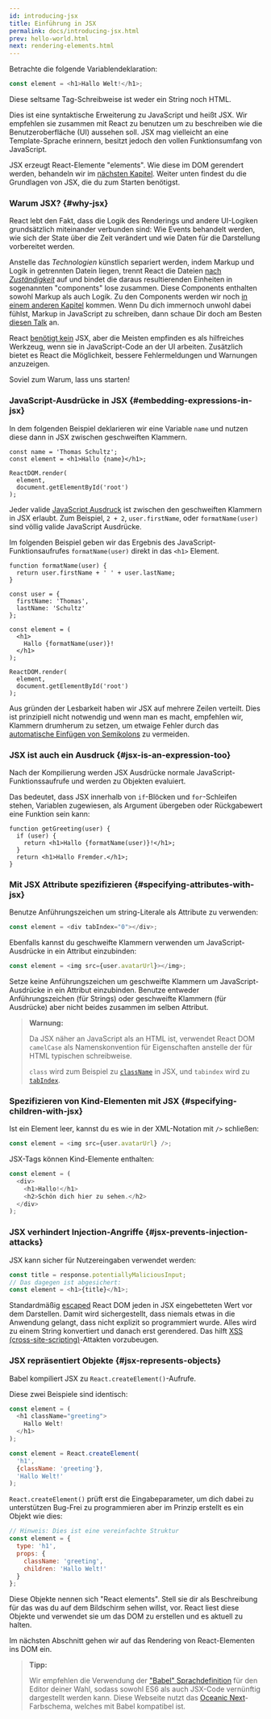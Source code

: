 ```yaml
---
id: introducing-jsx
title: Einführung in JSX
permalink: docs/introducing-jsx.html
prev: hello-world.html
next: rendering-elements.html
---
```


Betrachte die folgende Variablendeklaration:

```js
const element = <h1>Hallo Welt!</h1>;
```

Diese seltsame Tag-Schreibweise ist weder ein String noch HTML.

Dies ist eine syntaktische Erweiterung zu JavaScript und heißt JSX. Wir empfehlen sie zusammen mit React zu benutzen um zu beschreiben wie die Benutzeroberfläche (UI) aussehen soll. JSX mag vielleicht an eine Template-Sprache erinnern, besitzt jedoch den vollen Funktionsumfang von JavaScript.

JSX erzeugt React-Elemente "elements". Wie diese im DOM gerendert werden, behandeln wir im [nächsten Kapitel](/docs/rendering-elements.html). Weiter unten findest du die Grundlagen von JSX, die du zum Starten benötigst.

### Warum JSX? {#why-jsx}

React lebt den Fakt, dass die Logik des Renderings und andere UI-Logiken grundsätzlich miteinander verbunden sind: Wie Events behandelt werden, wie sich der State über die Zeit verändert und wie Daten für die Darstellung vorbereitet werden.

Anstelle das *Technologien* künstlich separiert werden, indem Markup und Logik in getrennten Datein liegen, trennt React die Dateien [nach *Zuständigkeit*](https://en.wikipedia.org/wiki/Separation_of_concerns) auf und bindet die daraus resultierenden Einheiten in sogenannten "components" lose zusammen. Diese Components enthalten sowohl Markup als auch Logik. Zu den Components werden wir noch [in einem anderen Kapitel](/docs/components-and-props.html) kommen. Wenn Du dich immernoch unwohl dabei fühlst, Markup in JavaScript zu schreiben, dann schaue Dir doch am Besten [diesen Talk](https://www.youtube.com/watch?v=x7cQ3mrcKaY) an.

React [benötigt kein](/docs/react-without-jsx.html) JSX, aber die Meisten empfinden es als hilfreiches Werkzeug, wenn sie in JavaScript-Code an der UI arbeiten. Zusätzlich bietet es React die Möglichkeit, bessere Fehlermeldungen und Warnungen anzuzeigen.

Soviel zum Warum, lass uns starten!

### JavaScript-Ausdrücke in JSX {#embedding-expressions-in-jsx}

In dem folgenden Beispiel deklarieren wir eine Variable `name` und nutzen diese dann in JSX zwischen geschweiften Klammern.

```js{1,2}
const name = 'Thomas Schultz';
const element = <h1>Hallo {name}</h1>;

ReactDOM.render(
  element,
  document.getElementById('root')
);
```

Jeder valide [JavaScript Ausdruck](https://developer.mozilla.org/de/docs/Web/JavaScript/Guide/Ausdruecke_und_Operatoren#Expressions) ist zwischen den geschweiften Klammern in JSX erlaubt. Zum Beispiel, `2 + 2`, `user.firstName`, oder `formatName(user)` sind völlig valide JavaScript Ausdrücke.

Im folgenden Beispiel geben wir das Ergebnis des JavaScript-Funktionsaufrufes `formatName(user)` direkt in das `<h1>` Element.

```js{12}
function formatName(user) {
  return user.firstName + ' ' + user.lastName;
}

const user = {
  firstName: 'Thomas',
  lastName: 'Schultz'
};

const element = (
  <h1>
    Hallo {formatName(user)}!
  </h1>
);

ReactDOM.render(
  element,
  document.getElementById('root')
);
```

[](codepen://introducing-jsx)

Aus gründen der Lesbarkeit haben wir JSX auf mehrere Zeilen verteilt. Dies ist prinzipiell nicht notwendig und wenn man es macht, empfehlen wir, Klammern drumherum zu setzen, um etwaige Fehler durch das [automatische Einfügen von Semikolons](http://stackoverflow.com/q/2846283) zu vermeiden.

### JSX ist auch ein Ausdruck {#jsx-is-an-expression-too}

Nach der Kompilierung werden JSX Ausdrücke normale JavaScript-Funktionssaufrufe und werden zu Objekten evaluiert.

Das bedeutet, dass JSX innerhalb von  `if`-Blöcken und `for`-Schleifen stehen, Variablen zugewiesen, als Argument übergeben oder Rückgabewert eine Funktion sein kann:

```js{3,5}
function getGreeting(user) {
  if (user) {
    return <h1>Hallo {formatName(user)}!</h1>;
  }
  return <h1>Hallo Fremder.</h1>;
}
```

### Mit JSX Attribute spezifizieren {#specifying-attributes-with-jsx}

Benutze Anführungszeichen um string-Literale als Attribute zu verwenden:

```js
const element = <div tabIndex="0"></div>;
```

Ebenfalls kannst du geschweifte Klammern verwenden um JavaScript-Ausdrücke in ein Attribut einzubinden:

```js
const element = <img src={user.avatarUrl}></img>;
```

Setze keine Anführungszeichen um geschweifte Klammern um JavaScript-Ausdrücke in ein Attribut einzubinden. Benutze entweder Anführungszeichen (für Strings) oder geschweifte Klammern (für Ausdrücke) aber nicht beides zusammen im selben Attribut.

>**Warnung:**
>
>Da JSX näher an JavaScript als an HTML ist, verwendet React DOM `camelCase` als Namenskonvention für Eigenschaften anstelle der für HTML typischen schreibweise.
>
>`class` wird zum Beispiel zu [`className`](https://developer.mozilla.org/en-US/docs/Web/API/Element/className) in JSX, und `tabindex` wird zu [`tabIndex`](https://developer.mozilla.org/en-US/docs/Web/API/HTMLElement/tabIndex).

### Spezifizieren von Kind-Elementen mit JSX {#specifying-children-with-jsx}

Ist ein Element leer, kannst du es wie in der XML-Notation mit `/>` schließen:

```js
const element = <img src={user.avatarUrl} />;
```

JSX-Tags können Kind-Elemente enthalten:

```js
const element = (
  <div>
    <h1>Hallo!</h1>
    <h2>Schön dich hier zu sehen.</h2>
  </div>
);
```

### JSX verhindert Injection-Angriffe {#jsx-prevents-injection-attacks}

JSX kann sicher für Nutzereingaben verwendet werden:

```js
const title = response.potentiallyMaliciousInput;
// Das dagegen ist abgesichert:
const element = <h1>{title}</h1>;
```

Standardmäßig [escaped](http://stackoverflow.com/questions/7381974/which-characters-need-to-be-escaped-on-html) React DOM jeden in JSX eingebetteten Wert vor dem Darstellen. Damit wird sichergestellt, dass niemals etwas in die Anwendung gelangt, dass nicht explizit so programmiert wurde. Alles wird zu einem String konvertiert und danach erst gerendered. Das hilft [XSS (cross-site-scripting)](https://en.wikipedia.org/wiki/Cross-site_scripting)-Attakten vorzubeugen.

### JSX repräsentiert Objekte {#jsx-represents-objects}

Babel kompiliert JSX zu `React.createElement()`-Aufrufe.

Diese zwei Beispiele sind identisch:

```js
const element = (
  <h1 className="greeting">
    Hallo Welt!
  </h1>
);
```

```js
const element = React.createElement(
  'h1',
  {className: 'greeting'},
  'Hallo Welt!'
);
```

`React.createElement()` prüft erst die Eingabeparameter, um dich dabei zu unterstützen Bug-Frei zu programmieren aber im Prinzip erstellt es ein Objekt wie dies:

```js
// Hinweis: Dies ist eine vereinfachte Struktur
const element = {
  type: 'h1',
  props: {
    className: 'greeting',
    children: 'Hallo Welt!'
  }
};
```

Diese Objekte nennen sich "React elements". Stell sie dir als Beschreibung für das was du auf dem Bildschirm sehen willst, vor. React liest diese Objekte und verwendet sie um das DOM zu erstellen und es aktuell zu halten.

Im nächsten Abschnitt gehen wir auf das Rendering von React-Elementen ins DOM ein.

>**Tipp:**
>
>Wir empfehlen die Verwendung der ["Babel" Sprachdefinition](http://babeljs.io/docs/editors) für den Editor deiner Wahl, sodass sowohl ES6 als auch JSX-Code vernünftig dargestellt werden kann. Diese Webseite nutzt das [Oceanic Next](https://labs.voronianski.com/oceanic-next-color-scheme/)-Farbschema, welches mit Babel kompatibel ist.

